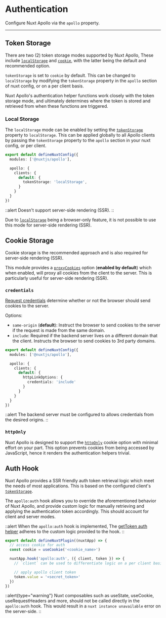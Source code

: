 # Authentication

Configure Nuxt Apollo via the `apollo` property.

---

## Token Storage

There are two (2) token storage modes supported by Nuxt Apollo, These include [`localStorage`](https://developer.mozilla.org/en-US/docs/Web/API/Window/localStorage) and [`cookie`](https://developer.mozilla.org/en-US/docs/Web/HTTP/Cookies), with the latter being the default and recommended option.

`tokenStorage` is set to `cookie` by default. This can be changed to `localStorage` by modifying the `tokenStorage` property in the `apollo` section of nuxt config, or on a per client basis.

Nuxt Apollo's authentication helper functions work closely with the token storage mode, and ultimately determines where the token is stored and retrieved from when these functions are triggered.

### Local Storage

The `localStorage` mode can be enabled by setting the [`tokenStorage`](/getting-started/configuration#tokenstorage) property to `localStorage`. This can be applied globally to all Apollo clients by passing the `tokenStorage` property to the `apollo` section in your nuxt config, or per client.

```ts [nuxt.config.ts]
export default defineNuxtConfig({
  modules: ['@nuxtjs/apollo'],

  apollo: {
    clients: {
      default: {
        tokenStorage: 'localStorage',
      }
    }
  }
})
```

::alert
Doesn't support server-side rendering (SSR).
::

Due to [`localStorage`](https://developer.mozilla.org/en-US/docs/Web/API/Window/localStorage) being a browser-only feature, it is not possible to use this mode for server-side rendering (SSR).

## Cookie Storage

Cookie storage is the recommended approach and is also required for server-side rendering (SSR).

This module provides a [`proxyCookies`](/getting-started/configuration#proxycookies) option (__enabled by default__) which when enabled, will proxy all cookies from the client to the server. This is particularly useful for server-side rendering (SSR).

### `credentials`

[Request credentials](https://developer.mozilla.org/en-US/docs/Web/API/Request/credentials) determine whether or not the browser should send cookies to the server. 

Options:

- `same-origin` (__default__): Instruct the browser to send cookies to the server if the request is made from the same domain.
- `include`: Required if the backend server lives on a different domain that the client. Instructs the browser to send cookies to 3rd party domains.

```ts [nuxt.config.ts]
export default defineNuxtConfig({
  modules: ['@nuxtjs/apollo'],

  apollo: {
    clients: {
      default: {
        httpLinkOptions: {
          credentials: 'include'
        }
      }
    }
  }
})
```

::alert
The backend server must be configured to allows credentials from the desired origins.
::

### `httpOnly`

Nuxt Apollo is designed to support the [`httpOnly`](https://developer.mozilla.org/en-US/docs/Web/HTTP/Cookies#restrict_access_to_cookies) cookie option with minimal effort on your part. This option prevents cookies from being accessed by JavaScript, hence it renders the authentication helpers trivial.

## Auth Hook

Nuxt Apollo provides a SSR friendly auth token retrieval logic which meet the needs of most applications. This is based on the configured client's [`tokenStorage`](#tokenstorage).

The `apollo:auth` hook allows you to override the aforementioned behavior of Nuxt Apollo, and provide custom logic for manually retrieving and applying the authentication token accordingly. This should account for client and server modes.

::alert
When the `apollo:auth` hook is implemented, The [getToken auth helper](getting-started/auth-helpers#gettoken) adheres to the custom logic provided to the hook.
::


```ts [plugins/apollo.ts]
export default defineNuxtPlugin((nuxtApp) => {
  // access cookie for auth
  const cookie = useCookie('<cookie_name>')

  nuxtApp.hook('apollo:auth', ({ client, token }) => {
    // `client` can be used to differentiate logic on a per client basis.

    // apply apollo client token
    token.value = '<secret_token>'
  })
})
```

::alert{type="warning"}
Nuxt composables such as useState, useCookie, useRequestHeaders and more, should not be called directly in the `apollo:auth` hook. This would result in a `nuxt instance unavailable` error on the server-side.
::
